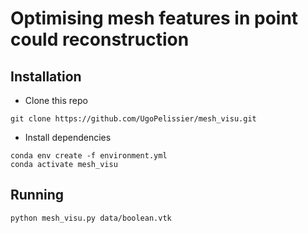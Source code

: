 # Optimising mesh features in point could reconstruction

## Installation

- Clone this repo
```
git clone https://github.com/UgoPelissier/mesh_visu.git
```

- Install dependencies
```
conda env create -f environment.yml
conda activate mesh_visu
```

## Running
```
python mesh_visu.py data/boolean.vtk
```